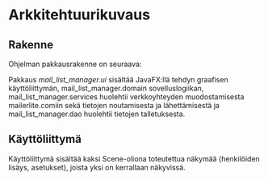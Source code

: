 # Arkkitehtuurikuvaus

## Rakenne

Ohjelman pakkausrakenne on seuraava:

Pakkaus _mail_list_manager.ui_ sisältää JavaFX:llä tehdyn graafisen käyttöliittymän, mail_list_manager.domain sovelluslogiikan, 
mail_list_manager.services huolehtii verkkoyhteyden muodostamisesta mailerlite.comiin sekä tietojen noutamisesta ja lähettämisestä
ja mail_list_manager.dao huolehtii tietojen talletuksesta.

## Käyttöliittymä

Käyttöliittymä sisältää kaksi Scene-oliona toteutettua näkymää (henkilöiden lisäys, asetukset), joista yksi on kerrallaan näkyvissä.
